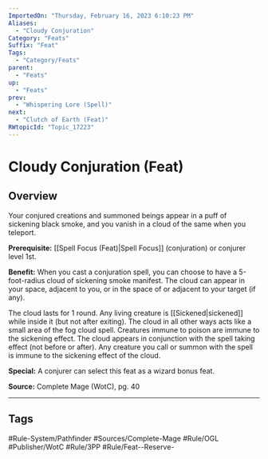 ```yaml
---
ImportedOn: "Thursday, February 16, 2023 6:10:23 PM"
Aliases:
  - "Cloudy Conjuration"
Category: "Feats"
Suffix: "Feat"
Tags:
  - "Category/Feats"
parent:
  - "Feats"
up:
  - "Feats"
prev:
  - "Whispering Lore (Spell)"
next:
  - "Clutch of Earth (Feat)"
RWtopicId: "Topic_17223"
---
```

# Cloudy Conjuration (Feat)
## Overview
Your conjured creations and summoned beings appear in a puff of sickening black smoke, and you vanish in a cloud of the same when you teleport.

**Prerequisite:** [[Spell Focus (Feat)|Spell Focus]] (conjuration) or conjurer level 1st.

**Benefit:** When you cast a conjuration spell, you can choose to have a 5-foot-radius cloud of sickening smoke manifest. The cloud can appear in your space, adjacent to you, or in the space of or adjacent to your target (if any).

The cloud lasts for 1 round. Any living creature is [[Sickened|sickened]] while inside it (but not after exiting). The cloud in all other ways acts like a small area of the fog cloud spell. Creatures immune to poison are immune to the sickening effect. The cloud appears in conjunction with the spell taking effect (not before or after). Any creature you call or summon with the spell is immune to the sickening effect of the cloud.

**Special:** A conjurer can select this feat as a wizard bonus feat.

**Source:** Complete Mage (WotC), pg. 40


---
## Tags
#Rule-System/Pathfinder #Sources/Complete-Mage #Rule/OGL #Publisher/WotC #Rule/3PP #Rule/Feat--Reserve-

